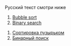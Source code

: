 Русский текст смотри ниже

<ol>
<li>
<a href="https://en.wikipedia.org/wiki/Bubble_sort" target="_blank">Bubble sort</a>
</li>
<li>
<a href="https://en.wikipedia.org/wiki/Binary_search_algorithm" target="_blank">Binary search</a>
</li>
</ol>

<ol>
<li>
<a href="https://ru.wikipedia.org/wiki/%D0%A1%D0%BE%D1%80%D1%82%D0%B8%D1%80%D0%BE%D0%B2%D0%BA%D0%B0_%D0%BF%D1%83%D0%B7%D1%8B%D1%80%D1%8C%D0%BA%D0%BE%D0%BC" target="_blank">Сортировка пузырьком</a>
</li>
<li>
<a href="https://ru.wikipedia.org/wiki/%D0%94%D0%B2%D0%BE%D0%B8%D1%87%D0%BD%D1%8B%D0%B9_%D0%BF%D0%BE%D0%B8%D1%81%D0%BA" target="_blank">Бинарный поиск</a>
</li>
</ol>